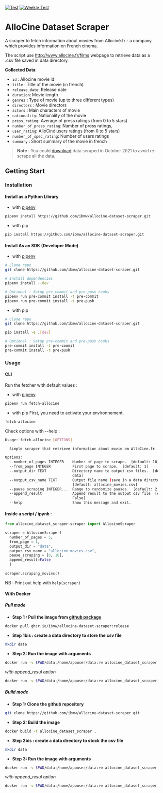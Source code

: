 [![Test](https://github.com/ibmw/allocine-dataset-scraper/actions/workflows/test.yml/badge.svg?branch=master)](https://github.com/ibmw/allocine-dataset-scraper/actions/workflows/test.yml) [![Weekly Test](https://github.com/ibmw/allocine-dataset-scraper/actions/workflows/auto-test.yml/badge.svg)](https://github.com/ibmw/allocine-dataset-scraper/actions/workflows/auto-test.yml)
# AlloCine Dataset Scraper

A scraper to fetch information about movies from Allociné.fr - a company which provides information on French cinema.

The script use http://www.allocine.fr/films webpage to retrieve data as a .csv file saved in data directory.

**Collected Data**

- `id` : Allocine movie id
- `title` : Title of the movie (in french)
- `release_date`: Release date
- `duration`: Movie length
- `genres` : Type of movie (up to three different types)
- `directors` : Movie directors
- `actors` : Main characters of movie
- `nationality`: Nationality of the movie
- `press_rating`: Average of press ratings (from 0 to 5 stars)
- `number_of_press_rating`: Number of press ratings,
- `user_rating`:  AlloCiné users ratings (from 0 to 5 stars)
- `number_of_spec_rating`: Number of users ratings
- `summary` : Short summary of the movie in french

> **Note** : You could [download](https://www.olivier-maillot.fr/wp-content/uploads/2021/10/allocine_movies.csv) data scraped in October 2021 to avoid re-scrape all the data.

## Getting Start
### Installation
#### Install as a Python Library

- with [pipenv](https://pypi.org/project/pipenv/)

```sh
pipenv install https://github.com/ibmw/allocine-dataset-scraper.git
```

- with pip

```sh
pip install https://github.com/ibmw/allocine-dataset-scraper.git
```

#### Install As an SDK (Developer Mode)

- with [pipenv](https://pypi.org/project/pipenv/)

```sh
# Clone repo 
git clone https://github.com/ibmw/allocine-dataset-scraper.git

# Install dependencies
pipenv install --dev

# Optional : Setup pre-commit and pre-push hooks
pipenv run pre-commit install -t pre-commit
pipenv run pre-commit install -t pre-push
```

- with pip

```sh
# Clone repo 
git clone https://github.com/ibmw/allocine-dataset-scraper.git

pip install -e .[dev]

# Optional : Setup pre-commit and pre-push hooks
pre-commit install -t pre-commit
pre-commit install -t pre-push
```

### Usage

#### CLI 

Run the fetcher with default values : 

- with [pipenv](https://pypi.org/project/pipenv/)
```sh
pipenv run fetch-allocine
```

- with pip
First, you need to activate your environnement.
```sh
fetch-allocine
```

Check options with --help : 

```sh
Usage: fetch-allocine [OPTIONS]

  Simple scraper that retrieve information about movie on AlloCine.fr.

Options:
  --number_of_pages INTEGER    Number of page to scrape.  [default: 10]
  --from_page INTEGER          First page to scrape.  [default: 1]
  --output_dir TEXT            Directory name to output csv files.  [default:
                               data]
  --output_csv_name TEXT       Output file name (save in a data directory).
                               [default: allocine_movies.csv]
  --pause_scraping INTEGER...  Range to randomize pauses.  [default: 2, 10]
  --append_result              Append result to the output csv file  [default:
                               False]
  --help                       Show this message and exit.
```

#### Inside a script / ipynb :

```python
from allocine_dataset_scraper.scraper import AllocineScraper

scraper = AllocineScraper(
  number_of_pages = 5,
  from_page = 1,
  output_dir = "data",
  output_csv_name = "allocine_movies.csv",
  pause_scraping = [0, 10],
  append_result=False
  )
  
scraper.scraping_movies()
```

NB : Print out help with `help(scraper)`


#### With Docker
##### Pull mode 

- **Step 1 : Pull the image from [github package](https://github.com/ibmw/allocine-dataset-scraper/pkgs/container/allocine-dataset-scraper)**
```sh
docker pull ghcr.io/ibmw/allocine-dataset-scraper:release
```

- **Step 1bis : create a data directory to store the csv file**

```sh
mkdir data
```

- **Step 2: Run the image with arguments**

```sh
docker run -v $PWD/data:/home/appuser/data:rw allocine_dataset_scraper --number_of_pages 10 --from_page 1 --output_csv_name allocine_movies_dkr.csv --pause_scraping 2 10 
```

*with append_resul option*

```sh
docker run -v $PWD/data:/home/appuser/data:rw allocine_dataset_scraper --number_of_pages 10 --from_page 1 --output_csv_name allocine_movies_dkr.csv --pause_scraping 2 10 --append_result
```

##### Build mode 

- **Step 1: Clone the github repository** 

```sh
git clone https://github.com/ibmw/allocine-dataset-scraper.git
```

- **Step 2: Build the image** 

```sh
docker build -t allocine_dataset_scraper .
```

- **Step 2bis : create a data directory to stock the csv file**

```sh
mkdir data
```

- **Step 3: Run the image with arguments**

```sh
docker run -v $PWD/data:/home/appuser/data:rw allocine_dataset_scraper --number_of_pages 10 --from_page 1 --output_csv_name allocine_movies_dkr.csv --pause_scraping 2 10 
```

*with append_resul option*

```sh
docker run -v $PWD/data:/home/appuser/data:rw allocine_dataset_scraper --number_of_pages 10 --from_page 1 --output_csv_name allocine_movies_dkr.csv --pause_scraping 2 10 --append_result
```
